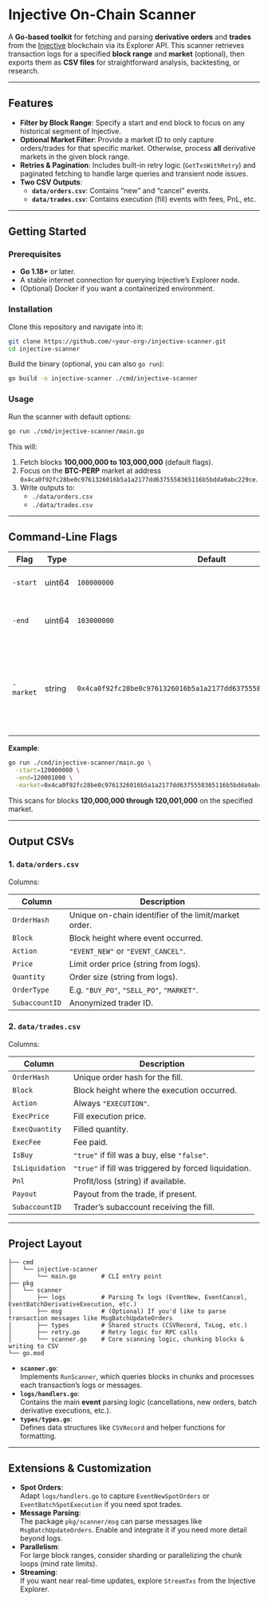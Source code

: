 # Injective On-Chain Scanner

A **Go-based toolkit** for fetching and parsing **derivative orders** and **trades** from the [Injective](https://injective.com/) blockchain via its Explorer API. This scanner retrieves transaction logs for a specified **block range** and **market** (optional), then exports them as **CSV files** for straightforward analysis, backtesting, or research.

---

## Features

- **Filter by Block Range**: Specify a start and end block to focus on any historical segment of Injective.
- **Optional Market Filter**: Provide a market ID to only capture orders/trades for that specific market. Otherwise, process **all** derivative markets in the given block range.
- **Retries & Pagination**: Includes built-in retry logic (`GetTxsWithRetry`) and paginated fetching to handle large queries and transient node issues.
- **Two CSV Outputs**:
  - **`data/orders.csv`**: Contains “new” and “cancel” events.
  - **`data/trades.csv`**: Contains execution (fill) events with fees, PnL, etc.

---

## Getting Started

### Prerequisites

- **Go 1.18+** or later.
- A stable internet connection for querying Injective’s Explorer node.
- (Optional) Docker if you want a containerized environment.

### Installation

Clone this repository and navigate into it:

```bash
git clone https://github.com/<your-org>/injective-scanner.git
cd injective-scanner
```

Build the binary (optional, you can also `go run`):

```bash
go build -o injective-scanner ./cmd/injective-scanner
```

### Usage

Run the scanner with default options:

```bash
go run ./cmd/injective-scanner/main.go
```

This will:

1. Fetch blocks **100,000,000 to 103,000,000** (default flags).
2. Focus on the **BTC-PERP** market at address `0x4ca0f92fc28be0c9761326016b5a1a2177dd6375558365116b5bdda9abc229ce`.
3. Write outputs to:
   - `./data/orders.csv`
   - `./data/trades.csv`

---

## Command-Line Flags

| Flag      | Type    | Default                                                     | Description                                                                                                       |
|-----------|---------|-------------------------------------------------------------|-------------------------------------------------------------------------------------------------------------------|
| `-start`  | uint64  | `100000000`                                                | **Starting block** to scan.                                                                                       |
| `-end`    | uint64  | `103000000`                                                | **Ending block** (inclusive) to scan.                                                                             |
| `-market` | string  | `0x4ca0f92fc28be0c9761326016b5a1a2177dd6375558365116b5bdda9abc229ce` | **Market ID** to filter. If empty, scanner retrieves **all** derivative orders for the block range. |

**Example**:  
```bash
go run ./cmd/injective-scanner/main.go \
  -start=120000000 \
  -end=120001000 \
  -market=0x4ca0f92fc28be0c9761326016b5a1a2177dd6375558365116b5bdda9abc229ce
```
This scans for blocks **120,000,000 through 120,001,000** on the specified market.

---

## Output CSVs

### 1. `data/orders.csv`

Columns:

| Column      | Description                                                   |
|-------------|---------------------------------------------------------------|
| `OrderHash` | Unique on-chain identifier of the limit/market order.         |
| `Block`     | Block height where event occurred.                            |
| `Action`    | `"EVENT_NEW"` or `"EVENT_CANCEL"`.                            |
| `Price`     | Limit order price (string from logs).                         |
| `Quantity`  | Order size (string from logs).                                |
| `OrderType` | E.g. `"BUY_PO"`, `"SELL_PO"`, `"MARKET"`.                     |
| `SubaccountID` | Anonymized trader ID.                                     |

### 2. `data/trades.csv`

Columns:

| Column         | Description                                                                       |
|----------------|-----------------------------------------------------------------------------------|
| `OrderHash`    | Unique order hash for the fill.                                                   |
| `Block`        | Block height where the execution occurred.                                        |
| `Action`       | Always `"EXECUTION"`.                                                             |
| `ExecPrice`    | Fill execution price.                                                             |
| `ExecQuantity` | Filled quantity.                                                                   |
| `ExecFee`      | Fee paid.                                                                         |
| `IsBuy`        | `"true"` if fill was a buy, else `"false"`.                                       |
| `IsLiquidation`| `"true"` if fill was triggered by forced liquidation.                              |
| `Pnl`          | Profit/loss (string) if available.                                                |
| `Payout`       | Payout from the trade, if present.                                                |
| `SubaccountID` | Trader’s subaccount receiving the fill.                                           |

---

## Project Layout

```
├── cmd
│   └── injective-scanner
│       └── main.go       # CLI entry point
├── pkg
│   └── scanner
│       ├── logs          # Parsing Tx logs (EventNew, EventCancel, EventBatchDerivativeExecution, etc.)
│       ├── msg           # (Optional) If you'd like to parse transaction messages like MsgBatchUpdateOrders
│       ├── types         # Shared structs (CSVRecord, TxLog, etc.)
│       ├── retry.go      # Retry logic for RPC calls
│       └── scanner.go    # Core scanning logic, chunking blocks & writing to CSV
└── go.mod
```

- **`scanner.go`**:  
  Implements `RunScanner`, which queries blocks in chunks and processes each transaction’s logs or messages.
- **`logs/handlers.go`**:  
  Contains the main **event** parsing logic (cancellations, new orders, batch derivative executions, etc.).
- **`types/types.go`**:  
  Defines data structures like `CSVRecord` and helper functions for formatting.

---

## Extensions & Customization

- **Spot Orders**:  
  Adapt `logs/handlers.go` to capture `EventNewSpotOrders` or `EventBatchSpotExecution` if you need spot trades.
- **Message Parsing**:  
  The package `pkg/scanner/msg` can parse messages like `MsgBatchUpdateOrders`. Enable and integrate it if you need more detail beyond logs.
- **Parallelism**:  
  For large block ranges, consider sharding or parallelizing the chunk loops (mind rate limits).
- **Streaming**:  
  If you want near real-time updates, explore `StreamTxs` from the Injective Explorer.
